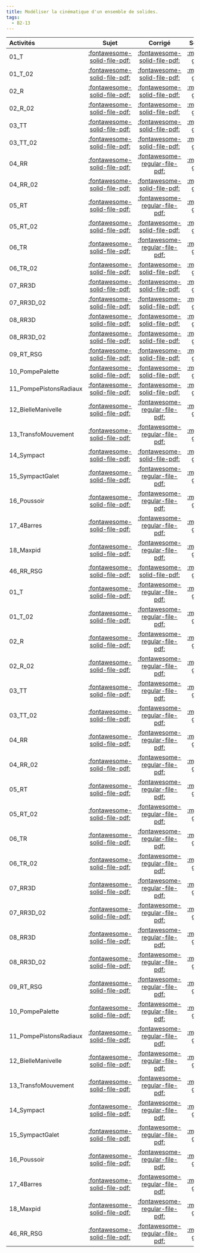 ```yaml
---
title: Modéliser la cinématique d'un ensemble de solides. 
tags:
  - B2-13
---
```

[comment]: <> (Généré automatiquement par make_all_activitess.py, creation_fichiers_activites)

| Activités | Sujet | Corrigé | Sources  | 
| :-------------- | :---: | :-----: | :------: | 
| 01_T | [:fontawesome-solid-file-pdf:](http://xpessoles-cpge.fr/pdf/G2_01_01_T_Sujet.pdf) | [:fontawesome-solid-file-pdf:](http://xpessoles-cpge.fr/pdf/G2_01_01_T_Corrige.pdf) |[:material-github:](https://github.com/xpessoles/ExercicesCompetences/tree/main/B2_ProposerModele/B2_13_ModeliserCinematique/01_T) |  
| 01_T_02 | [:fontawesome-solid-file-pdf:](http://xpessoles-cpge.fr/pdf/G2_01_01_T_02_Sujet.pdf) | [:fontawesome-solid-file-pdf:](http://xpessoles-cpge.fr/pdf/G2_01_01_T_02_Corrige.pdf) |[:material-github:](https://github.com/xpessoles/ExercicesCompetences/tree/main/B2_ProposerModele/B2_13_ModeliserCinematique/01_T_02) |  
| 02_R | [:fontawesome-solid-file-pdf:](http://xpessoles-cpge.fr/pdf/G2_01_02_R_Sujet.pdf) | [:fontawesome-solid-file-pdf:](http://xpessoles-cpge.fr/pdf/G2_01_02_R_Corrige.pdf) |[:material-github:](https://github.com/xpessoles/ExercicesCompetences/tree/main/B2_ProposerModele/B2_13_ModeliserCinematique/02_R) |  
| 02_R_02 | [:fontawesome-solid-file-pdf:](http://xpessoles-cpge.fr/pdf/G2_01_02_R_02_Sujet.pdf) | [:fontawesome-solid-file-pdf:](http://xpessoles-cpge.fr/pdf/G2_01_02_R_02_Corrige.pdf) |[:material-github:](https://github.com/xpessoles/ExercicesCompetences/tree/main/B2_ProposerModele/B2_13_ModeliserCinematique/02_R_02) |  
| 03_TT | [:fontawesome-solid-file-pdf:](http://xpessoles-cpge.fr/pdf/G2_01_03_TT_Sujet.pdf) | [:fontawesome-solid-file-pdf:](http://xpessoles-cpge.fr/pdf/G2_01_03_TT_Corrige.pdf) |[:material-github:](https://github.com/xpessoles/ExercicesCompetences/tree/main/B2_ProposerModele/B2_13_ModeliserCinematique/03_TT) |  
| 03_TT_02 | [:fontawesome-solid-file-pdf:](http://xpessoles-cpge.fr/pdf/G2_01_03_TT_02_Sujet.pdf) | [:fontawesome-solid-file-pdf:](http://xpessoles-cpge.fr/pdf/G2_01_03_TT_02_Corrige.pdf) |[:material-github:](https://github.com/xpessoles/ExercicesCompetences/tree/main/B2_ProposerModele/B2_13_ModeliserCinematique/03_TT_02) |  
| 04_RR | [:fontawesome-solid-file-pdf:](http://xpessoles-cpge.fr/pdf/G2_01_04_RR_Sujet.pdf) | [:fontawesome-regular-file-pdf:](http://xpessoles-cpge.fr/pdf/G2_01_04_RR_Corrige.pdf) | [:material-github:](https://github.com/xpessoles/ExercicesCompetences/tree/main/B2_ProposerModele/B2_13_ModeliserCinematique/04_RR) |  
| 04_RR_02 | [:fontawesome-solid-file-pdf:](http://xpessoles-cpge.fr/pdf/G2_01_04_RR_02_Sujet.pdf) | [:fontawesome-solid-file-pdf:](http://xpessoles-cpge.fr/pdf/G2_01_04_RR_02_Corrige.pdf) |[:material-github:](https://github.com/xpessoles/ExercicesCompetences/tree/main/B2_ProposerModele/B2_13_ModeliserCinematique/04_RR_02) |  
| 05_RT | [:fontawesome-solid-file-pdf:](http://xpessoles-cpge.fr/pdf/G2_01_05_RT_Sujet.pdf) | [:fontawesome-regular-file-pdf:](http://xpessoles-cpge.fr/pdf/G2_01_05_RT_Corrige.pdf) | [:material-github:](https://github.com/xpessoles/ExercicesCompetences/tree/main/B2_ProposerModele/B2_13_ModeliserCinematique/05_RT) |  
| 05_RT_02 | [:fontawesome-solid-file-pdf:](http://xpessoles-cpge.fr/pdf/G2_01_05_RT_02_Sujet.pdf) | [:fontawesome-solid-file-pdf:](http://xpessoles-cpge.fr/pdf/G2_01_05_RT_02_Corrige.pdf) |[:material-github:](https://github.com/xpessoles/ExercicesCompetences/tree/main/B2_ProposerModele/B2_13_ModeliserCinematique/05_RT_02) |  
| 06_TR | [:fontawesome-solid-file-pdf:](http://xpessoles-cpge.fr/pdf/G2_01_06_TR_Sujet.pdf) | [:fontawesome-regular-file-pdf:](http://xpessoles-cpge.fr/pdf/G2_01_06_TR_Corrige.pdf) | [:material-github:](https://github.com/xpessoles/ExercicesCompetences/tree/main/B2_ProposerModele/B2_13_ModeliserCinematique/06_TR) |  
| 06_TR_02 | [:fontawesome-solid-file-pdf:](http://xpessoles-cpge.fr/pdf/G2_01_06_TR_02_Sujet.pdf) | [:fontawesome-solid-file-pdf:](http://xpessoles-cpge.fr/pdf/G2_01_06_TR_02_Corrige.pdf) |[:material-github:](https://github.com/xpessoles/ExercicesCompetences/tree/main/B2_ProposerModele/B2_13_ModeliserCinematique/06_TR_02) |  
| 07_RR3D | [:fontawesome-solid-file-pdf:](http://xpessoles-cpge.fr/pdf/G2_01_07_RR3D_Sujet.pdf) | [:fontawesome-solid-file-pdf:](http://xpessoles-cpge.fr/pdf/G2_01_07_RR3D_Corrige.pdf) |[:material-github:](https://github.com/xpessoles/ExercicesCompetences/tree/main/B2_ProposerModele/B2_13_ModeliserCinematique/07_RR3D) |  
| 07_RR3D_02 | [:fontawesome-solid-file-pdf:](http://xpessoles-cpge.fr/pdf/G2_01_07_RR3D_02_Sujet.pdf) | [:fontawesome-solid-file-pdf:](http://xpessoles-cpge.fr/pdf/G2_01_07_RR3D_02_Corrige.pdf) |[:material-github:](https://github.com/xpessoles/ExercicesCompetences/tree/main/B2_ProposerModele/B2_13_ModeliserCinematique/07_RR3D_02) |  
| 08_RR3D | [:fontawesome-solid-file-pdf:](http://xpessoles-cpge.fr/pdf/G2_01_08_RR3D_Sujet.pdf) | [:fontawesome-solid-file-pdf:](http://xpessoles-cpge.fr/pdf/G2_01_08_RR3D_Corrige.pdf) |[:material-github:](https://github.com/xpessoles/ExercicesCompetences/tree/main/B2_ProposerModele/B2_13_ModeliserCinematique/08_RR3D) |  
| 08_RR3D_02 | [:fontawesome-solid-file-pdf:](http://xpessoles-cpge.fr/pdf/G2_01_08_RR3D_02_Sujet.pdf) | [:fontawesome-solid-file-pdf:](http://xpessoles-cpge.fr/pdf/G2_01_08_RR3D_02_Corrige.pdf) |[:material-github:](https://github.com/xpessoles/ExercicesCompetences/tree/main/B2_ProposerModele/B2_13_ModeliserCinematique/08_RR3D_02) |  
| 09_RT_RSG | [:fontawesome-solid-file-pdf:](http://xpessoles-cpge.fr/pdf/G2_01_09_RT_RSG_Sujet.pdf) | [:fontawesome-solid-file-pdf:](http://xpessoles-cpge.fr/pdf/G2_01_09_RT_RSG_Corrige.pdf) |[:material-github:](https://github.com/xpessoles/ExercicesCompetences/tree/main/B2_ProposerModele/B2_13_ModeliserCinematique/09_RT_RSG) |  
| 10_PompePalette | [:fontawesome-solid-file-pdf:](http://xpessoles-cpge.fr/pdf/G2_01_10_PompePalette_Sujet.pdf) | [:fontawesome-solid-file-pdf:](http://xpessoles-cpge.fr/pdf/G2_01_10_PompePalette_Corrige.pdf) |[:material-github:](https://github.com/xpessoles/ExercicesCompetences/tree/main/B2_ProposerModele/B2_13_ModeliserCinematique/10_PompePalette) |  
| 11_PompePistonsRadiaux | [:fontawesome-solid-file-pdf:](http://xpessoles-cpge.fr/pdf/G2_01_11_PompePistonsRadiaux_Sujet.pdf) | [:fontawesome-solid-file-pdf:](http://xpessoles-cpge.fr/pdf/G2_01_11_PompePistonsRadiaux_Corrige.pdf) |[:material-github:](https://github.com/xpessoles/ExercicesCompetences/tree/main/B2_ProposerModele/B2_13_ModeliserCinematique/11_PompePistonsRadiaux) |  
| 12_BielleManivelle | [:fontawesome-solid-file-pdf:](http://xpessoles-cpge.fr/pdf/G2_01_12_BielleManivelle_Sujet.pdf) | [:fontawesome-regular-file-pdf:](http://xpessoles-cpge.fr/pdf/G2_01_12_BielleManivelle_Corrige.pdf) | [:material-github:](https://github.com/xpessoles/ExercicesCompetences/tree/main/B2_ProposerModele/B2_13_ModeliserCinematique/12_BielleManivelle) |  
| 13_TransfoMouvement | [:fontawesome-solid-file-pdf:](http://xpessoles-cpge.fr/pdf/G2_01_13_TransfoMouvement_Sujet.pdf) | [:fontawesome-regular-file-pdf:](http://xpessoles-cpge.fr/pdf/G2_01_13_TransfoMouvement_Corrige.pdf) | [:material-github:](https://github.com/xpessoles/ExercicesCompetences/tree/main/B2_ProposerModele/B2_13_ModeliserCinematique/13_TransfoMouvement) |  
| 14_Sympact | [:fontawesome-solid-file-pdf:](http://xpessoles-cpge.fr/pdf/G2_01_14_Sympact_Sujet.pdf) | [:fontawesome-solid-file-pdf:](http://xpessoles-cpge.fr/pdf/G2_01_14_Sympact_Corrige.pdf) |[:material-github:](https://github.com/xpessoles/ExercicesCompetences/tree/main/B2_ProposerModele/B2_13_ModeliserCinematique/14_Sympact) |  
| 15_SympactGalet | [:fontawesome-solid-file-pdf:](http://xpessoles-cpge.fr/pdf/G2_01_15_SympactGalet_Sujet.pdf) | [:fontawesome-regular-file-pdf:](http://xpessoles-cpge.fr/pdf/G2_01_15_SympactGalet_Corrige.pdf) | [:material-github:](https://github.com/xpessoles/ExercicesCompetences/tree/main/B2_ProposerModele/B2_13_ModeliserCinematique/15_SympactGalet) |  
| 16_Poussoir | [:fontawesome-solid-file-pdf:](http://xpessoles-cpge.fr/pdf/G2_01_16_Poussoir_Sujet.pdf) | [:fontawesome-regular-file-pdf:](http://xpessoles-cpge.fr/pdf/G2_01_16_Poussoir_Corrige.pdf) | [:material-github:](https://github.com/xpessoles/ExercicesCompetences/tree/main/B2_ProposerModele/B2_13_ModeliserCinematique/16_Poussoir) |  
| 17_4Barres | [:fontawesome-solid-file-pdf:](http://xpessoles-cpge.fr/pdf/G2_01_17_4Barres_Sujet.pdf) | [:fontawesome-regular-file-pdf:](http://xpessoles-cpge.fr/pdf/G2_01_17_4Barres_Corrige.pdf) | [:material-github:](https://github.com/xpessoles/ExercicesCompetences/tree/main/B2_ProposerModele/B2_13_ModeliserCinematique/17_4Barres) |  
| 18_Maxpid | [:fontawesome-solid-file-pdf:](http://xpessoles-cpge.fr/pdf/G2_01_18_Maxpid_Sujet.pdf) | [:fontawesome-regular-file-pdf:](http://xpessoles-cpge.fr/pdf/G2_01_18_Maxpid_Corrige.pdf) | [:material-github:](https://github.com/xpessoles/ExercicesCompetences/tree/main/B2_ProposerModele/B2_13_ModeliserCinematique/18_Maxpid) |  
| 46_RR_RSG | [:fontawesome-solid-file-pdf:](http://xpessoles-cpge.fr/pdf/G2_01_46_RR_RSG_Sujet.pdf) | [:fontawesome-solid-file-pdf:](http://xpessoles-cpge.fr/pdf/G2_01_46_RR_RSG_Corrige.pdf) |[:material-github:](https://github.com/xpessoles/ExercicesCompetences/tree/main/B2_ProposerModele/B2_13_ModeliserCinematique/46_RR_RSG) |  
| 01_T | [:fontawesome-solid-file-pdf:](http://xpessoles-cpge.fr/pdf/G2_01_01_T_Sujet.pdf) | [:fontawesome-regular-file-pdf:](http://xpessoles-cpge.fr/pdf/G2_01_01_T_Corrige.pdf) | [:material-github:](https://github.com/xpessoles/ExercicesCompetences/tree/main/B2_ProposerModele/B2_13_PTSI_PT_Parametrage/01_T) |  
| 01_T_02 | [:fontawesome-solid-file-pdf:](http://xpessoles-cpge.fr/pdf/G2_01_01_T_02_Sujet.pdf) | [:fontawesome-regular-file-pdf:](http://xpessoles-cpge.fr/pdf/G2_01_01_T_02_Corrige.pdf) | [:material-github:](https://github.com/xpessoles/ExercicesCompetences/tree/main/B2_ProposerModele/B2_13_PTSI_PT_Parametrage/01_T_02) |  
| 02_R | [:fontawesome-solid-file-pdf:](http://xpessoles-cpge.fr/pdf/G2_01_02_R_Sujet.pdf) | [:fontawesome-regular-file-pdf:](http://xpessoles-cpge.fr/pdf/G2_01_02_R_Corrige.pdf) | [:material-github:](https://github.com/xpessoles/ExercicesCompetences/tree/main/B2_ProposerModele/B2_13_PTSI_PT_Parametrage/02_R) |  
| 02_R_02 | [:fontawesome-solid-file-pdf:](http://xpessoles-cpge.fr/pdf/G2_01_02_R_02_Sujet.pdf) | [:fontawesome-regular-file-pdf:](http://xpessoles-cpge.fr/pdf/G2_01_02_R_02_Corrige.pdf) | [:material-github:](https://github.com/xpessoles/ExercicesCompetences/tree/main/B2_ProposerModele/B2_13_PTSI_PT_Parametrage/02_R_02) |  
| 03_TT | [:fontawesome-solid-file-pdf:](http://xpessoles-cpge.fr/pdf/G2_01_03_TT_Sujet.pdf) | [:fontawesome-regular-file-pdf:](http://xpessoles-cpge.fr/pdf/G2_01_03_TT_Corrige.pdf) | [:material-github:](https://github.com/xpessoles/ExercicesCompetences/tree/main/B2_ProposerModele/B2_13_PTSI_PT_Parametrage/03_TT) |  
| 03_TT_02 | [:fontawesome-solid-file-pdf:](http://xpessoles-cpge.fr/pdf/G2_01_03_TT_02_Sujet.pdf) | [:fontawesome-regular-file-pdf:](http://xpessoles-cpge.fr/pdf/G2_01_03_TT_02_Corrige.pdf) | [:material-github:](https://github.com/xpessoles/ExercicesCompetences/tree/main/B2_ProposerModele/B2_13_PTSI_PT_Parametrage/03_TT_02) |  
| 04_RR | [:fontawesome-solid-file-pdf:](http://xpessoles-cpge.fr/pdf/G2_01_04_RR_Sujet.pdf) | [:fontawesome-regular-file-pdf:](http://xpessoles-cpge.fr/pdf/G2_01_04_RR_Corrige.pdf) | [:material-github:](https://github.com/xpessoles/ExercicesCompetences/tree/main/B2_ProposerModele/B2_13_PTSI_PT_Parametrage/04_RR) |  
| 04_RR_02 | [:fontawesome-solid-file-pdf:](http://xpessoles-cpge.fr/pdf/G2_01_04_RR_02_Sujet.pdf) | [:fontawesome-regular-file-pdf:](http://xpessoles-cpge.fr/pdf/G2_01_04_RR_02_Corrige.pdf) | [:material-github:](https://github.com/xpessoles/ExercicesCompetences/tree/main/B2_ProposerModele/B2_13_PTSI_PT_Parametrage/04_RR_02) |  
| 05_RT | [:fontawesome-solid-file-pdf:](http://xpessoles-cpge.fr/pdf/G2_01_05_RT_Sujet.pdf) | [:fontawesome-regular-file-pdf:](http://xpessoles-cpge.fr/pdf/G2_01_05_RT_Corrige.pdf) | [:material-github:](https://github.com/xpessoles/ExercicesCompetences/tree/main/B2_ProposerModele/B2_13_PTSI_PT_Parametrage/05_RT) |  
| 05_RT_02 | [:fontawesome-solid-file-pdf:](http://xpessoles-cpge.fr/pdf/G2_01_05_RT_02_Sujet.pdf) | [:fontawesome-regular-file-pdf:](http://xpessoles-cpge.fr/pdf/G2_01_05_RT_02_Corrige.pdf) | [:material-github:](https://github.com/xpessoles/ExercicesCompetences/tree/main/B2_ProposerModele/B2_13_PTSI_PT_Parametrage/05_RT_02) |  
| 06_TR | [:fontawesome-solid-file-pdf:](http://xpessoles-cpge.fr/pdf/G2_01_06_TR_Sujet.pdf) | [:fontawesome-regular-file-pdf:](http://xpessoles-cpge.fr/pdf/G2_01_06_TR_Corrige.pdf) | [:material-github:](https://github.com/xpessoles/ExercicesCompetences/tree/main/B2_ProposerModele/B2_13_PTSI_PT_Parametrage/06_TR) |  
| 06_TR_02 | [:fontawesome-solid-file-pdf:](http://xpessoles-cpge.fr/pdf/G2_01_06_TR_02_Sujet.pdf) | [:fontawesome-regular-file-pdf:](http://xpessoles-cpge.fr/pdf/G2_01_06_TR_02_Corrige.pdf) | [:material-github:](https://github.com/xpessoles/ExercicesCompetences/tree/main/B2_ProposerModele/B2_13_PTSI_PT_Parametrage/06_TR_02) |  
| 07_RR3D | [:fontawesome-solid-file-pdf:](http://xpessoles-cpge.fr/pdf/G2_01_07_RR3D_Sujet.pdf) | [:fontawesome-regular-file-pdf:](http://xpessoles-cpge.fr/pdf/G2_01_07_RR3D_Corrige.pdf) | [:material-github:](https://github.com/xpessoles/ExercicesCompetences/tree/main/B2_ProposerModele/B2_13_PTSI_PT_Parametrage/07_RR3D) |  
| 07_RR3D_02 | [:fontawesome-solid-file-pdf:](http://xpessoles-cpge.fr/pdf/G2_01_07_RR3D_02_Sujet.pdf) | [:fontawesome-regular-file-pdf:](http://xpessoles-cpge.fr/pdf/G2_01_07_RR3D_02_Corrige.pdf) | [:material-github:](https://github.com/xpessoles/ExercicesCompetences/tree/main/B2_ProposerModele/B2_13_PTSI_PT_Parametrage/07_RR3D_02) |  
| 08_RR3D | [:fontawesome-solid-file-pdf:](http://xpessoles-cpge.fr/pdf/G2_01_08_RR3D_Sujet.pdf) | [:fontawesome-regular-file-pdf:](http://xpessoles-cpge.fr/pdf/G2_01_08_RR3D_Corrige.pdf) | [:material-github:](https://github.com/xpessoles/ExercicesCompetences/tree/main/B2_ProposerModele/B2_13_PTSI_PT_Parametrage/08_RR3D) |  
| 08_RR3D_02 | [:fontawesome-solid-file-pdf:](http://xpessoles-cpge.fr/pdf/G2_01_08_RR3D_02_Sujet.pdf) | [:fontawesome-regular-file-pdf:](http://xpessoles-cpge.fr/pdf/G2_01_08_RR3D_02_Corrige.pdf) | [:material-github:](https://github.com/xpessoles/ExercicesCompetences/tree/main/B2_ProposerModele/B2_13_PTSI_PT_Parametrage/08_RR3D_02) |  
| 09_RT_RSG | [:fontawesome-solid-file-pdf:](http://xpessoles-cpge.fr/pdf/G2_01_09_RT_RSG_Sujet.pdf) | [:fontawesome-regular-file-pdf:](http://xpessoles-cpge.fr/pdf/G2_01_09_RT_RSG_Corrige.pdf) | [:material-github:](https://github.com/xpessoles/ExercicesCompetences/tree/main/B2_ProposerModele/B2_13_PTSI_PT_Parametrage/09_RT_RSG) |  
| 10_PompePalette | [:fontawesome-solid-file-pdf:](http://xpessoles-cpge.fr/pdf/G2_01_10_PompePalette_Sujet.pdf) | [:fontawesome-regular-file-pdf:](http://xpessoles-cpge.fr/pdf/G2_01_10_PompePalette_Corrige.pdf) | [:material-github:](https://github.com/xpessoles/ExercicesCompetences/tree/main/B2_ProposerModele/B2_13_PTSI_PT_Parametrage/10_PompePalette) |  
| 11_PompePistonsRadiaux | [:fontawesome-solid-file-pdf:](http://xpessoles-cpge.fr/pdf/G2_01_11_PompePistonsRadiaux_Sujet.pdf) | [:fontawesome-regular-file-pdf:](http://xpessoles-cpge.fr/pdf/G2_01_11_PompePistonsRadiaux_Corrige.pdf) | [:material-github:](https://github.com/xpessoles/ExercicesCompetences/tree/main/B2_ProposerModele/B2_13_PTSI_PT_Parametrage/11_PompePistonsRadiaux) |  
| 12_BielleManivelle | [:fontawesome-solid-file-pdf:](http://xpessoles-cpge.fr/pdf/G2_01_12_BielleManivelle_Sujet.pdf) | [:fontawesome-regular-file-pdf:](http://xpessoles-cpge.fr/pdf/G2_01_12_BielleManivelle_Corrige.pdf) | [:material-github:](https://github.com/xpessoles/ExercicesCompetences/tree/main/B2_ProposerModele/B2_13_PTSI_PT_Parametrage/12_BielleManivelle) |  
| 13_TransfoMouvement | [:fontawesome-solid-file-pdf:](http://xpessoles-cpge.fr/pdf/G2_01_13_TransfoMouvement_Sujet.pdf) | [:fontawesome-regular-file-pdf:](http://xpessoles-cpge.fr/pdf/G2_01_13_TransfoMouvement_Corrige.pdf) | [:material-github:](https://github.com/xpessoles/ExercicesCompetences/tree/main/B2_ProposerModele/B2_13_PTSI_PT_Parametrage/13_TransfoMouvement) |  
| 14_Sympact | [:fontawesome-solid-file-pdf:](http://xpessoles-cpge.fr/pdf/G2_01_14_Sympact_Sujet.pdf) | [:fontawesome-regular-file-pdf:](http://xpessoles-cpge.fr/pdf/G2_01_14_Sympact_Corrige.pdf) | [:material-github:](https://github.com/xpessoles/ExercicesCompetences/tree/main/B2_ProposerModele/B2_13_PTSI_PT_Parametrage/14_Sympact) |  
| 15_SympactGalet | [:fontawesome-solid-file-pdf:](http://xpessoles-cpge.fr/pdf/G2_01_15_SympactGalet_Sujet.pdf) | [:fontawesome-regular-file-pdf:](http://xpessoles-cpge.fr/pdf/G2_01_15_SympactGalet_Corrige.pdf) | [:material-github:](https://github.com/xpessoles/ExercicesCompetences/tree/main/B2_ProposerModele/B2_13_PTSI_PT_Parametrage/15_SympactGalet) |  
| 16_Poussoir | [:fontawesome-solid-file-pdf:](http://xpessoles-cpge.fr/pdf/G2_01_16_Poussoir_Sujet.pdf) | [:fontawesome-regular-file-pdf:](http://xpessoles-cpge.fr/pdf/G2_01_16_Poussoir_Corrige.pdf) | [:material-github:](https://github.com/xpessoles/ExercicesCompetences/tree/main/B2_ProposerModele/B2_13_PTSI_PT_Parametrage/16_Poussoir) |  
| 17_4Barres | [:fontawesome-solid-file-pdf:](http://xpessoles-cpge.fr/pdf/G2_01_17_4Barres_Sujet.pdf) | [:fontawesome-regular-file-pdf:](http://xpessoles-cpge.fr/pdf/G2_01_17_4Barres_Corrige.pdf) | [:material-github:](https://github.com/xpessoles/ExercicesCompetences/tree/main/B2_ProposerModele/B2_13_PTSI_PT_Parametrage/17_4Barres) |  
| 18_Maxpid | [:fontawesome-solid-file-pdf:](http://xpessoles-cpge.fr/pdf/G2_01_18_Maxpid_Sujet.pdf) | [:fontawesome-regular-file-pdf:](http://xpessoles-cpge.fr/pdf/G2_01_18_Maxpid_Corrige.pdf) | [:material-github:](https://github.com/xpessoles/ExercicesCompetences/tree/main/B2_ProposerModele/B2_13_PTSI_PT_Parametrage/18_Maxpid) |  
| 46_RR_RSG | [:fontawesome-solid-file-pdf:](http://xpessoles-cpge.fr/pdf/G2_01_46_RR_RSG_Sujet.pdf) | [:fontawesome-regular-file-pdf:](http://xpessoles-cpge.fr/pdf/G2_01_46_RR_RSG_Corrige.pdf) | [:material-github:](https://github.com/xpessoles/ExercicesCompetences/tree/main/B2_ProposerModele/B2_13_PTSI_PT_Parametrage/46_RR_RSG) |  

